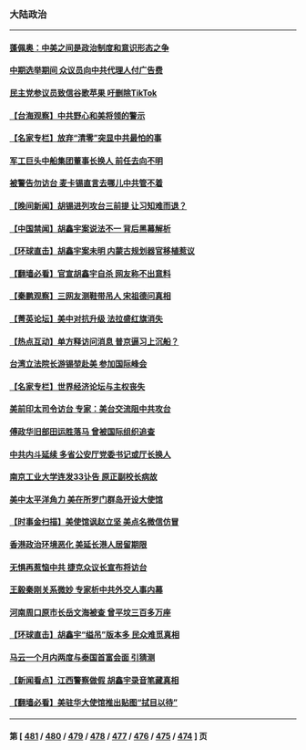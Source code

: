 ### 大陆政治
---
#### [蓬佩奥：中美之间是政治制度和意识形态之争](../../pages/ncid277/n13921067.md) 
#### [中期选举期间 众议员向中共代理人付广告费](../../pages/ncid277/n13921062.md) 
#### [民主党参议员致信谷歌苹果 吁删除TikTok](../../pages/ncid277/n13920988.md) 
#### [【台海观察】中共野心和美将领的警示](../../pages/ncid277/n13920850.md) 
#### [【名家专栏】放弃“清零”突显中共最怕的事](../../pages/ncid277/n13919485.md) 
#### [军工巨头中船集团董事长换人 前任去向不明](../../pages/ncid277/n13920702.md) 
#### [被警告勿访台 麦卡锡直言去哪儿中共管不着](../../pages/ncid277/n13920665.md) 
#### [【晚间新闻】胡锡进列攻台三前提 让习知难而退？](../../pages/ncid277/n13920755.md) 
#### [【中国禁闻】胡鑫宇案说法不一 背后黑幕解析](../../pages/ncid277/n13920389.md) 
#### [【环球直击】胡鑫宇案未明 内蒙古规划器官移植惹议](../../pages/ncid277/n13920387.md) 
#### [【翻墙必看】官宣胡鑫宇自杀 网友称不出意料](../../pages/ncid277/n13920542.md) 
#### [【秦鹏观察】三网友测鞋带吊人 宋祖德问真相](../../pages/ncid277/n13920434.md) 
#### [【菁英论坛】美中对抗升级 法拉盛红旗消失](../../pages/ncid277/n13920312.md) 
#### [【热点互动】单方释访问消息 普京逼习上沉船？](../../pages/ncid277/n13920409.md) 
#### [台湾立法院长游锡堃赴美 参加国际峰会](../../pages/ncid277/n13920393.md) 
#### [【名家专栏】世界经济论坛与主权丧失](../../pages/ncid277/n13919477.md) 
#### [美前印太司令访台 专家：美台交流阻中共攻台](../../pages/ncid277/n13920067.md) 
#### [傅政华旧部田运胜落马 曾被国际组织追查](../../pages/ncid277/n13920347.md) 
#### [中共内斗延续 多省公安厅党委书记或厅长换人](../../pages/ncid277/n13920343.md) 
#### [南京工业大学连发33讣告 原正副校长病故](../../pages/ncid277/n13920334.md) 
#### [美中太平洋角力 美在所罗门群岛开设大使馆](../../pages/ncid277/n13920336.md) 
#### [【时事金扫描】美使馆讽赵立坚 美点名微信仿冒](../../pages/ncid277/n13920282.md) 
#### [香港政治环境恶化 美延长港人居留期限](../../pages/ncid277/n13920317.md) 
#### [无惧再惹恼中共 捷克众议长宣布将访台](../../pages/ncid277/n13920291.md) 
#### [王毅秦刚关系微妙 专家析中共外交人事内幕](../../pages/ncid277/n13920172.md) 
#### [河南周口原市长岳文海被查 曾平坟三百多万座](../../pages/ncid277/n13920118.md) 
#### [【环球直击】胡鑫宇“缢吊”版本多 民众难觅真相](../../pages/ncid277/n13919607.md) 
#### [马云一个月内两度与泰国首富会面 引猜测](../../pages/ncid277/n13919758.md) 
#### [【新闻看点】江西警察做假 胡鑫宇录音笔藏真相](../../pages/ncid277/n13919783.md) 
#### [【翻墙必看】美驻华大使馆推出贴图“拭目以待”](../../pages/ncid277/n13919786.md) 

---
#### 第 [ [481](./481.md) / [480](./480.md) / [479](./479.md) / [478](./478.md) / [477](./477.md) / [476](./476.md) / [475](./475.md) / [474](./474.md) ] 页
